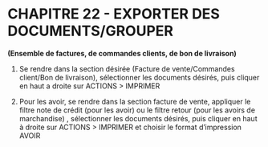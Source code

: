 # CHAPITRE 22 - EXPORTER DES DOCUMENTS/GROUPER 

**(Ensemble de factures, de commandes clients, de bon de livraison)**

1.	Se rendre dans la section désirée (Facture de vente/Commandes client/Bon de livraison), sélectionner les documents désirés, puis cliquer en haut a droite sur ACTIONS > IMPRIMER

2.	Pour les avoir, se rendre dans la section facture de vente, appliquer le filtre note de crédit (pour les avoir) ou le filtre retour (pour les avoirs de marchandise) , sélectionner les documents désirés, puis cliquer en haut à droite sur ACTIONS > IMPRIMER et choisir le format d’impression AVOIR
